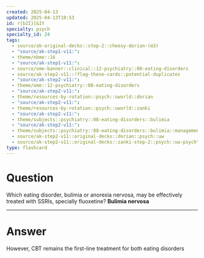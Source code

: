 ```yaml
---
created: 2025-04-13
updated: 2025-04-13T10:53
id: r|b2I}[&IY
specialty: psych
specialty_id: 24
tags:
  - source/ak-original-decks::step-2::cheesy-dorian-(m3)
  - "source/ak-step1-v11:": 
  - theme/nbme::16
  - "source/ak-step1-v11:": 
  - source/ome-banner::clinical::12-psychiatry::08-eating-disorders
  - source/ak-step2-v11::!flag-these-cards::potential-duplicates
  - "source/ak-step2-v11:": 
  - theme/ome::12-psychiatry::08-eating-disorders
  - "source/ak-step2-v11:": 
  - theme/resources-by-rotation::psych::uworld::dorian
  - "source/ak-step2-v11:": 
  - theme/resources-by-rotation::psych::uworld::zanki
  - "source/ak-step2-v11:": 
  - theme/subjects::psychiatry::08-eating-disorders::bulimia
  - "source/ak-step2-v11:": 
  - theme/subjects::psychiatry::08-eating-disorders::bulimia::management
  - source/ak-step2-v11::original-decks::dorian::psych::uw
  - source/ak-step2-v11::original-decks::zanki-step-2::psych::uw-psych"
type: flashcard
---
```


# Question
Which eating disorder, bulimia or anorexia nervosa, may be effectively treated with SSRIs, specially fluoxetine?   **Bulimia nervosa**

---

# Answer
However, CBT remains the first-line treatment for both eating disorders